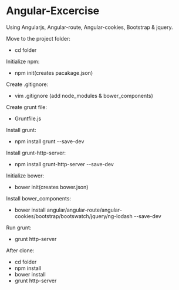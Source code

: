 # Angular-Excercise
Using Angularjs, Angular-route, Angular-cookies, Bootstrap &amp; jquery.

Move to the project folder: 
 - cd folder

Initialize npm:
 - npm init(creates pacakage.json)

Create .gitignore:
 - vim .gitignore
 (add node_modules & bower_components)

Create grunt file:
 - Gruntfile.js

Install grunt:
 - npm install grunt --save-dev

Install grunt-http-server:
 - npm install grunt-http-server --save-dev

Initialize bower:
 - bower init(creates bower.json)

Install bower_components:
 - bower install angular/angular-route/angular-cookies/bootstrap/bootswatch/jquery/ng-lodash --save-dev

Run grunt:
 - grunt http-server

After clone:
 - cd folder
 - npm install
 - bower install
 - grunt http-server
